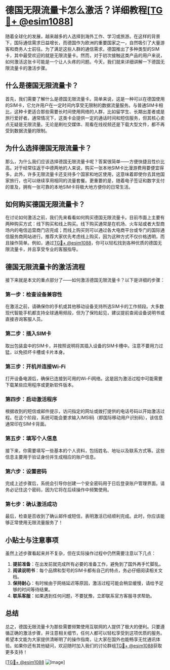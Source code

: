 # 德国无限流量卡怎么激活？详细教程[[TG💪+ @esim1088](https://t.me/s/esim1088)]

随着全球化的发展，越来越多的人选择到海外工作、学习或旅游。在这样的背景下，国际通信需求日益增长，而德国作为欧洲的重要国家之一，自然吸引了大量游客和商务人士前往。为了满足这些人群的通信需求，德国推出了多种类型的SIM卡，其中最受欢迎的就是无限流量卡。然而，对于初次接触这类产品的用户来说，如何激活这张卡可能是一个让人头疼的问题。今天，我们就来详细讲解一下德国无限流量卡的激活步骤。

## 什么是德国无限流量卡？

首先，我们需要了解什么是德国无限流量卡。简单来说，这是一种可以在德国使用的SIM卡，它允许用户在一定时间内享受无限制的数据流量服务。与普通SIM卡相比，这种卡更适合那些需要长时间使用网络的人群，比如留学生、长期出差者或是旅行爱好者。通常情况下，这类卡会提供一定的通话时间和短信服务，但其核心卖点无疑是无限流量。无论是刷社交媒体、观看在线视频还是下载大型文件，都不再受到数据流量的限制。

## 为什么选择德国无限流量卡？

那么，为什么我们应该选择德国无限流量卡呢？答案很简单——方便快捷且性价比高。对于经常往返于中德两地的人来说，购买一张本地SIM卡比漫游费用要便宜得多。此外，许多无限流量卡还支持多个国家和地区使用，这意味着即使你去其他国家旅行，也可以继续享用相同的流量套餐。更重要的是，随着电子签证和数字支付的普及，拥有一张可靠的本地SIM卡将极大地方便你的日常生活。

## 如何购买德国无限流量卡？

在讨论如何激活之前，我们先来看看如何购买德国无限流量卡。目前市面上主要有两种购买方式：线下购买和线上购买。线下购买通常是在机场、火车站或者大型商场内的电信运营商门店完成；而线上购买则可以通过各大电商平台或专门的国际通信服务商网站进行。推荐大家优先考虑线上购买，因为这种方式不仅价格透明，而且操作简单。例如，通过[TG💪+ @esim1088](https://t.me/s/esim1088)，你可以轻松找到各种优质的德国无限流量卡，并且享受专业的客服指导。

## 德国无限流量卡的激活流程

接下来就是本文的重点部分了——如何激活德国无限流量卡？以下是详细的步骤：

### 第一步：检查设备兼容性
在激活之前，请确保你的手机或其他移动设备支持所选SIM卡的工作频段。大多数现代智能手机都支持全球通用频段，但为了保险起见，建议提前查阅设备说明书或直接咨询客服人员。

### 第二步：插入SIM卡
取出包装盒中的SIM卡，并按照说明将其插入设备的SIM卡槽中。注意不要用力过猛，以免损坏卡槽或卡片本身。

### 第三步：开机并连接Wi-Fi
打开设备电源后，确保已连接到可用的Wi-Fi网络。这是因为激活过程中可能需要下载某些应用程序或更新软件版本。

### 第四步：启动激活程序
根据收到的短信或邮件提示，访问指定的网址或拨打提供的电话号码以开始激活过程。在这个阶段，系统可能会要求输入IMSI码（即国际移动用户识别码），该信息通常印在SIM卡背面。

### 第五步：填写个人信息
接下来，你需要填写一些基本的个人资料，包括姓名、地址以及联系方式等。这些信息主要用于验证身份并生成相应的账户信息。

### 第六步：设置密码
完成上述步骤后，系统会引导你创建一个安全密码用于日后登录账户管理界面。请务必记住这个密码，因为它将在后续操作中频繁使用。

### 第七步：确认激活成功
最后，检查是否收到了确认邮件或短信，表明激活已经顺利完成。此时，你应该能够正常使用无限流量服务了！

## 小贴士与注意事项

虽然上述步骤看起来并不复杂，但在实际操作过程中仍然需要注意以下几点：

1. **提前准备**：在出发前就完成所有必要的准备工作，避免到了国外再手忙脚乱。
2. **阅读说明书**：每个品牌和型号的SIM卡都有自己的特点，务必仔细阅读相关文档。
3. **保持耐心**：有时候由于网络延迟等原因，激活过程可能会稍显缓慢，请给予足够的时间等待结果。
4. **联系客服**：如果遇到任何问题，不要犹豫，立即联系官方客服寻求帮助。

## 总结

总之，德国无限流量卡为那些需要频繁使用互联网的人提供了极大的便利。只要遵循正确的激活步骤，并注意相关细节，任何人都可以轻松享受到这项优质的服务。希望本文能为大家提供清晰明了的操作指南，让大家在国外也能畅享无忧通讯体验。如果你还有其他疑问，欢迎随时加入我们的讨论群组[TG💪+ @esim1088](https://t.me/s/esim1088)获取更多支持！

[[TG💪+ @esim1088](https://t.me/s/esim1088) ![Image](https://i.postimg.cc/4NQfJmqS/Snipaste-2025-05-13-00-14-12.png)]